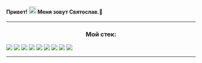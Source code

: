 ####  Привет! <img src="https://media.giphy.com/media/hvRJCLFzcasrR4ia7z/giphy.gif" width="20px" height="20px"> Меня зовут Святослав.👋


***
<h3 align="center">Мой стек:</h3>

<img src="https://img.shields.io/badge/HTML5-HTML5-e34f26"/>
<img src="https://img.shields.io/badge/<LABEL>-CSS3-321011"/>
<img src="https://img.shields.io/badge/<LABEL>-JavaScript-1572b6"/>
<img src="https://img.shields.io/badge/<LABEL>-React-8f4d59"/>
<img src="https://img.shields.io/badge/<LABEL>-NodeJS-7da55f"/>
<img src="https://img.shields.io/badge/<LABEL>-MongoDB-4ea94b"/>
<img src="https://img.shields.io/badge/<LABEL>-Postman-ff6c37"/>
<img src="https://img.shields.io/badge/<LABEL>-Webpack-8dd6f9"/>
<img src="https://img.shields.io/badge/<LABEL>-GitHub-323330"/>

***
